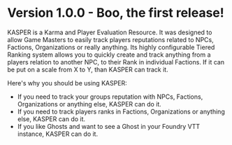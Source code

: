 # Version 1.0.0 - Boo, the first release!
KASPER is a Karma and Player Evaluation Resource. It was designed to allow Game Masters to easily track players reputations related to NPCs, Factions, Organizations or really anything. Its highly configurable Tiered Ranking system allows you to quickly create and track anything from a players relation to another NPC, to their Rank in individual Factions. If it can be put on a scale from X to Y, than KASPER can track it. 

Here's why you should be using KASPER:
* If you need to track your groups reputation with NPCs, Factions, Organizations or anything else, KASPER can do it.
* If you need to track players ranks in Factions, Organizations or anything else, KASPER can do it.
* If you like Ghosts and want to see a Ghost in your Foundry VTT instance, KASPER can do it. 